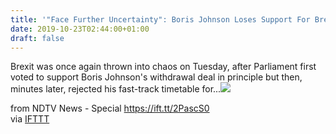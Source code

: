 ```yaml
---
title: '"Face Further Uncertainty": Boris Johnson Loses Support For Brexit Deal'
date: 2019-10-23T02:44:00+01:00
draft: false
---
```


Brexit was once again thrown into chaos on Tuesday, after Parliament first voted to support Boris Johnson's withdrawal deal in principle but then, minutes later, rejected his fast-track timetable for...![](http://feeds.feedburner.com/~r/NDTV-LatestNews/~4/mIJSxx767Ik)  
  
from NDTV News - Special https://ift.tt/2PascS0  
via [IFTTT](https://ifttt.com/?ref=da&site=blogger)